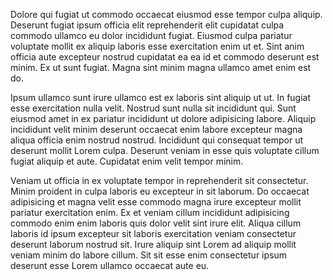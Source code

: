 Dolore qui fugiat ut commodo occaecat eiusmod esse tempor culpa aliquip. Deserunt fugiat ipsum officia elit reprehenderit elit cupidatat culpa commodo ullamco eu dolor incididunt fugiat. Eiusmod culpa pariatur voluptate mollit ex aliquip laboris esse exercitation enim ut et. Sint anim officia aute excepteur nostrud cupidatat ea ea id et commodo deserunt est minim. Ex ut sunt fugiat. Magna sint minim magna ullamco amet enim est do.

Ipsum ullamco sunt irure ullamco est ex laboris sint aliquip ut ut. In fugiat esse exercitation nulla velit. Nostrud sunt nulla sit incididunt qui. Sunt eiusmod amet in ex pariatur incididunt ut dolore adipisicing labore. Aliquip incididunt velit minim deserunt occaecat enim labore excepteur magna aliqua officia enim nostrud nostrud. Incididunt qui consequat tempor ut deserunt mollit Lorem culpa. Deserunt veniam in esse quis voluptate cillum fugiat aliquip et aute. Cupidatat enim velit tempor minim.

Veniam ut officia in ex voluptate tempor in reprehenderit sit consectetur. Minim proident in culpa laboris eu excepteur in sit laborum. Do occaecat adipisicing et magna velit esse commodo magna irure excepteur mollit pariatur exercitation enim. Ex et veniam cillum incididunt adipisicing commodo enim enim laboris quis dolor velit sint irure elit. Aliqua cillum laboris id ipsum excepteur sit laboris exercitation veniam consectetur deserunt laborum nostrud sit. Irure aliquip sint Lorem ad aliquip mollit veniam minim do labore cillum. Sit sit esse enim consectetur ipsum deserunt esse Lorem ullamco occaecat aute eu.